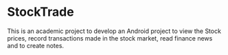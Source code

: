 # StockTrade
This is an academic project to develop an Android project to view the Stock prices, record transactions made in the stock market, read finance news and to create notes.
